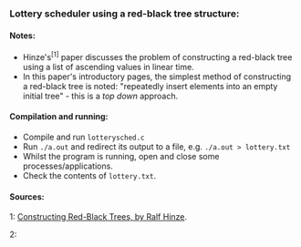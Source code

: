 ### Lottery scheduler using a red-black tree structure:

#### Notes:

* Hinze's<sup>[1]</sup> paper discusses the problem of constructing a red-black tree using a list of ascending values in linear time. 
* In this paper's introductory pages, the simplest method of constructing a red-black tree is noted: "repeatedly insert elements into an empty initial tree" -  this is a _top down_ approach.

#### Compilation and running:
* Compile and run `lotterysched.c`
* Run `./a.out` and redirect its output to a file, e.g. `./a.out > lottery.txt`
* Whilst the program is running, open and close some processes/applications.
* Check the contents of `lottery.txt`.

#### Sources:

1: [Constructing Red-Black Trees, by Ralf Hinze](http://citeseerx.ist.psu.edu/viewdoc/download?doi=10.1.1.46.2171&rep=rep1&type=pdf).

2:


